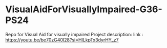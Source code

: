 # VisualAidForVisuallyImpaired-G36-PS24
Repo for Visual Aid for visually impaired
Project description:
link : https://youtu.be/be70zG40I28?si=HILkpTx3dyrHY_z7
